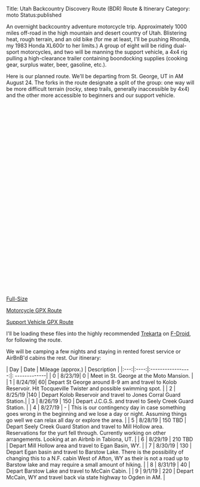 Title: Utah Backcountry Discovery Route (BDR) Route & Itinerary
Category: moto
Status:published

An overnight backcountry adventure motorcycle trip. Approximately 1000 miles off-road in the high mountain and desert country of Utah. Blistering heat, rough terrain, and an old bike (for me at least, I'll be pushing Rhonda, my 1983 Honda XL600r to her limits.) A group of eight will be riding dual-sport motorcycles, and two will be manning the support vehicle, a 4x4 rig pulling a high-clearance trailer containing boondocking supplies (cooking gear, surplus water, beer, gasoline, etc.).

Here is our planned route. We'll be departing from St. George, UT in AM August 24. The forks in the route designate a split of the group: one way will be more difficult terrain (rocky, steep trails, generally inaccessible by 4x4) and the other more accessible to beginners and our support vehicle. 

<div style="height: 500px;" id="map"></div>
<script>embedGpxMap("map", "/assets/files/utah-bdr-route.gpx")</script>

[Full-Size]({static}/assets/pages/gpx-map.html?file=utah-bdr-route.gpx)


[Motorcycle GPX Route]({static}/assets/files/utah-bdr-route.gpx)

[Support Vehicle GPX Route]({static}/assets/files/utah-bdr-route-support.gpx)

I'll be loading these files into the highly recommended [Trekarta](https://f-droid.org/en/packages/mobi.maptrek/) on [F-Droid](https://f-droid.org), for following the route.

We will be camping a few nights and staying in rented forest service or AirBnB'd cabins the rest. Our itinerary:

| Day | Date | Mileage (approx.) | Description | 
|:---:|:----:|:-----------------:|: -------------|
| 0 | 8/23/19| 0 |  Meet in St. George at the Moto Mansion. |
| 1 | 8/24/19| 60|  Depart St George around 8-9 am and travel to Kolob Reservoir. Hit Tocqueville Twister and possible swimming spot. |
| 2 | 8/25/19 |140 | Depart Kolob Reservoir and travel to Jones Corral Guard Station.|
| 3 | 8/26/19 | 150 | Depart J.C.G.S. and travel to Seely Creek Guard Station. |
| 4 | 8/27/19 | - | This is our contingency day in case something goes wrong in the beginning and we lose a day or night. Assuming things go well we can relax all day or explore the area. |
| 5 | 8/28/19 | 150 TBD | Depart Seely Creek Guard Station and travel to Mill Hollow area. Reservations for the yurt fell through. Currently working on other arrangements. Looking at an Airbnb in Tabiona, UT. |
| 6 | 8/29/19 | 210 TBD | Depart Mill Hollow area and travel to Egan Basin, WY. |
| 7 | 8/30/19 | 130 | Depart Egan basin and travel to Barstow Lake. There is the possibility of changing this to a N.F. cabin West of Afton, WY as their is not a road up to Barstow lake and may require a small amount of hiking. |
| 8 | 8/31/19 | 40 | Depart Barstow Lake and travel to McCain Cabin. |
| 9 | 9/1/19 | 220 | Depart McCain, WY and travel back via state highway to Ogden in AM. |


